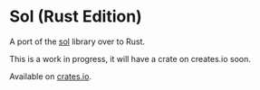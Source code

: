 # Sol (Rust Edition)
A port of the [sol](https://github.com/kylecorry31/sol) library over to Rust.

This is a work in progress, it will have a crate on creates.io soon.

Available on [crates.io](https://crates.io/crates/trail-sense-sol).
